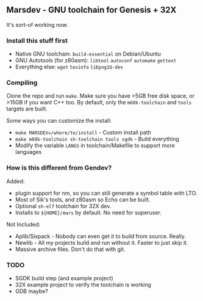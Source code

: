## Marsdev - GNU toolchain for Genesis + 32X 

It's sort-of working now.


### Install this stuff first

 * Native GNU toolchain: `build-essential` on Debian/Ubuntu
 * GNU Autotools (for z80asm): `libtool` `autoconf` `automake` `gettext`
 * Everything else: `wget` `texinfo` `libpng16-dev`


### Compiling

Clone the repo and run `make`. 
Make sure you have >5GB free disk space, or >15GB if you want C++ too.
By default, only the `m68k-toolchain` and `tools` targets are built.

Some ways you can customize the install:
 * `make MARSDEV=/where/to/install` - Custom install path
 * `make m68k-toolchain sh-toolchain tools sgdk` - Build everything
 * Modify the variable `LANGS` in toolchain/Makefile to support more languages


### How is this different from Gendev?

Added:
 * plugin support for nm, so you can still generate a symbol table with LTO.
 * Most of Sik's tools, and z80asm so Echo can be built.
 * Optional `sh-elf` toolchain for 32X dev.
 * Installs to `${HOME}/mars` by default. No need for superuser.

Not Included:
 * Aplib/Sixpack - Nobody can even get it to build from source. Really.
 * Newlib - All my projects build and run without it. Faster to just skip it.
 * Massive archive files. Don't do that with git.


### TODO

 * SGDK build step (and example project)
 * 32X example project to verify the toolchain is working
 * GDB maybe?
